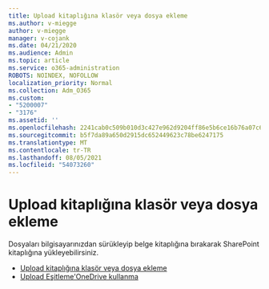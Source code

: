 ```yaml
---
title: Upload kitaplığına klasör veya dosya ekleme
ms.author: v-miegge
author: v-miegge
manager: v-cojank
ms.date: 04/21/2020
ms.audience: Admin
ms.topic: article
ms.service: o365-administration
ROBOTS: NOINDEX, NOFOLLOW
localization_priority: Normal
ms.collection: Adm_O365
ms.custom:
- "5200007"
- "3176"
ms.assetid: ''
ms.openlocfilehash: 2241cab0c509b010d3c427e962d9204ff86e5b6ce16b76a07c6c2b6b60485b18
ms.sourcegitcommit: b5f7da89a650d2915dc652449623c78be6247175
ms.translationtype: MT
ms.contentlocale: tr-TR
ms.lasthandoff: 08/05/2021
ms.locfileid: "54073260"
---
```

# <a name="upload-a-folder-or-files-to-a-document-library"></a>Upload kitaplığına klasör veya dosya ekleme

Dosyaları bilgisayarınızdan sürükleyip belge kitaplığına bırakarak SharePoint kitaplığına yükleyebilirsiniz.

* [Upload kitaplığına klasör veya dosya ekleme](https://support.office.com/article/upload-a-folder-or-files-to-a-document-library-eb18fcba-c953-4d45-8d90-8da66edeacdb)
* [Upload Eşitleme'OneDrive kullanma](https://support.office.com/article/sync-files-with-onedrive-in-windows-615391c4-2bd3-4aae-a42a-858262e42a49)